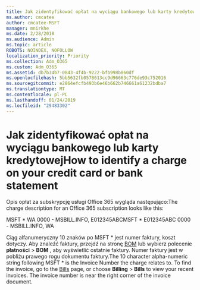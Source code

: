 ```yaml
---
title: Jak zidentyfikować opłat na wyciągu bankowego lub karty kredytowej
ms.author: cmcatee
author: cmcatee-MSFT
manager: mnirkhe
ms.date: 2/28/2018
ms.audience: Admin
ms.topic: article
ROBOTS: NOINDEX, NOFOLLOW
localization_priority: Priority
ms.collection: Adm_O365
ms.custom: Adm_O365
ms.assetid: db7b34b7-0843-4f4b-9222-bfb998b860df
ms.openlocfilehash: 5bb5632fb0578613cc9d96663c776de93c752016
ms.sourcegitcommit: e2864efcfb493b6e46b662b746661a61232bdba7
ms.translationtype: MT
ms.contentlocale: pl-PL
ms.lasthandoff: 01/24/2019
ms.locfileid: "29483302"
---
```

# <a name="how-to-identify-a-charge-on-your-credit-card-or-bank-statement"></a><span data-ttu-id="677fa-102">Jak zidentyfikować opłat na wyciągu bankowego lub karty kredytowej</span><span class="sxs-lookup"><span data-stu-id="677fa-102">How to identify a charge on your credit card or bank statement</span></span>

<span data-ttu-id="677fa-103">Opis opłat za subskrypcję usługi Office 365 wygląda następująco:</span><span class="sxs-lookup"><span data-stu-id="677fa-103">The charge description for an Office 365 subscription looks like this:</span></span>
  
<span data-ttu-id="677fa-104">MSFT \* WA 0000 - MSBILL.INFO, E012345ABC</span><span class="sxs-lookup"><span data-stu-id="677fa-104">MSFT \* E012345ABC 0000 - MSBILL.INFO, WA</span></span>
  
<span data-ttu-id="677fa-p101">Ciąg alfanumeryczny 10 znaków po MSFT \* jest numer faktury, koszt dotyczy. Aby znaleźć faktury, przejdź na stronę [BOM](https://go.microsoft.com/fwlink/p/?linkid=848039) lub wybierz polecenie **płatności** \> **BOM** , aby wyświetlić ostatnie faktury. Numer faktury jest w pobliżu prawego rogu dokumentu faktury.</span><span class="sxs-lookup"><span data-stu-id="677fa-p101">The 10 character alpha-numeric string following MSFT \* is the Invoice Number the charge relates to. To find the invoice, go to the [Bills](https://go.microsoft.com/fwlink/p/?linkid=848039) page, or choose **Billing** \> **Bills** to view your recent invoices. The invoice number is near the right corner of the invoice document.</span></span> 
  

